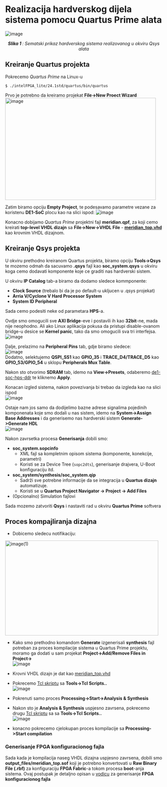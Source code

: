 # Realizacija hardverskog dijela sistema pomocu Quartus Prime alata
![image](https://github.com/user-attachments/assets/96be3d69-59a2-4e7f-8a7d-c42f8ec897fa)
<p align="center"><i><b>Slika 1 </b>: Sematski prikaz hardverskog sistema realizovanog u okviru Qsys alata</i></p>


## Kreiranje Quartus projekta
Pokrecemo *Quartus Prime* na Linux-u
```
$ ./intelFPGA_lite/24.1std/quartus/bin/quartus
```
Prvo je potrebno da kreiramo projekat **File->New Proect Wizard** </br>
<img width="483" height="326" alt="image" src="https://github.com/user-attachments/assets/45b0ad86-b3e7-4424-a509-f9c5dc97e41c" /></br>

Zatim biramo opciju **Empty Project**, te podesavamo parametre vezane za koristenu **DE1-SoC** plocu kao na slici ispod:
![image](https://github.com/user-attachments/assets/c008605a-fd0a-4a5c-a515-7b70b8dc6c0e)

Konacno dobijamo *Quartus Prime* projektni fajl **meridian.qpf**, za koji cemo kreirati **top-level VHDL dizajn** sa **File->New->VHDL File** - [**meridian_top.vhd**](../vhd/meridian_top.vhd) kao krovnim VHDL dizajnom.

## Kreiranje Qsys projekta

U okviru prethodno kreiranom Quartus projekta, biramo opciju **Tools->Qsys** te mozemo odmah da sacuvamo **.qsys** fajl kao **soc_system.qsys** u okviru koga cemo dodavati komponente koje ce graditi nas hardverski sistem.

U okviru **IP Catalog** tab-a biramo da dodamo sledece kommponente:
- **Clock Source** (trebalo bi da je po default-u ukljucen u .qsys projekat)
- **Arria V/Cyclone V Hard Processor System**
- **System ID Peripheral**

Sada cemo podesiti neke od parametara **HPS**-a.

Ovdje smo omogucili sve **AXI Bridge**-eve i postavili ih kao **32bit**-ne, mada nije neophodno. Ali ako Linux aplikacija pokusa da pristupi disable-ovanom bridge-u desice se **Kernel panic**, tako da smo omogucili sva tri interfejsa.
![image](https://github.com/user-attachments/assets/08954620-0a9b-40fe-8e4a-112784d9e352)</br>

Dalje, prelazimo na **Peripheral Pins** tab, gdje biramo sledece:</br>
![image](https://github.com/user-attachments/assets/72a974f6-d8d9-4ad1-b1b2-d9b0c04a426b) </br>
Dodatno, selektujemo **QSPI_SS1** kao **GPIO_35** i **TRACE_D4/TRACE_D5** kao **GPIO_53/GPIO_54** u sklopu **Peripherals Mux Table**.

Nakon sto otvorimo **SDRAM** tab, idemo na **View->Presets**, odaberemo [de1-soc-hps-ddr](../presets/de1-soc-hps-ddr.qprs) te kliknemo **Apply**.


Konacan izgled sistema, nakon povezivanja bi trebao da izgleda kao na slici ispod</br>
![image](https://github.com/user-attachments/assets/917b4f16-de92-4d0e-813a-f75312560705) </br>

Ostaje nam jos samo da dodijelimo bazne adrese signalima pojedinih komponenata koje smo dodali u nas sistem, idemo na **System->Assign Base Addresses** i da generisemo 
nas hardverski sistem **Generate->Generate HDL**</br>
![image](https://github.com/user-attachments/assets/e2ef0992-4ed6-4376-90ed-e4dadb21a72f)

Nakon zavrsetka procesa **Generisanja** dobili smo:
- **soc_system.sopcinfo**
  -   XML fajl sa kompletnim opisom sistema (komponente, konekcije, parametri)
  -   Koristi se za Device Tree (`sopc2dts`), generisanje drajvera, U-Boot konfiguraciju itd.
- **soc_system/synthesis/soc_system.qip**
  - Sadrži sve potrebne informacije da se integracija u **Quartus dizajn** automatizuje.
  - Koristi se u **Quartus Project Navigator → Project → Add Files**   
- (Opcionalno) Simulation fajlovi

Sada mozemo zatvoriti **Qsys** i nastaviti rad u okviru **Quartus Prime** softvera

## Proces kompajliranja dizajna
- Dobicemo sledecu notifikaciju:</br>
<img width="491" height="303" alt="image(1)" src="https://github.com/user-attachments/assets/be1408ed-46a3-492f-8af5-abf8932238da" />

- Kako smo prethodno komandom **Generate** izgenerisali **synthesis** fajl potreban za proces kompilacije sistema u Quartus Prime projektu, moramo ga dodati
u sam projekat **Project->Add/Remove Files in Project->** </br>
![image](https://github.com/user-attachments/assets/0c3527f9-e2bd-401d-98ef-f8fb437dbe58)


- Krovni VHDL dizajn je dat kao [meridian_top.vhd](../vhd/meridian_top.vhd)
- Pokrecemo [Tcl skriptu](../tcl/pin_assignment_de1_soc.tcl) sa **Tools->Tcl Scripts..** </br>
  ![image](https://github.com/user-attachments/assets/b3e520f1-8756-4c9e-9c53-68b8e9ebc198)
- Pokrenuti samo proces **Processing->Start->Analysis & Synthesis**
- Nakon sto je **Analysis & Synthesis** uspjesno zavrsena, pokrecemo drugu [Tcl skriptu](../tcl/hps_sdram_p0_pin_assignments.tcl) sa sa **Tools->Tcl Scripts..**</br>
  ![image](https://github.com/user-attachments/assets/707bf23d-06f1-42a4-af62-4199cf716696)
- konacno pokrecemo cjelokupan proces kompilacije sa **Processing->Start compilation**

### Generisanje FPGA konfiguracionog fajla

Sada kada je kompilacija naseg VHDL dizajna uspjesno zavrsena, dobili smo **output_files/meridian_top.sof** koji je potrebno konvertovati
u **Raw Binary File (.rbf)** za konfiguraciju **FPGA Fabric**-a tokom procesa **boot**-anja sistema. Ovaj postupak je detaljno opisan
u [vodicu](Generisanje_FPGA_konfiguracionog_fajla_iz_QuartusPrime_projekta.md) za generisanje **FPGA konfiguracionog fajla**




